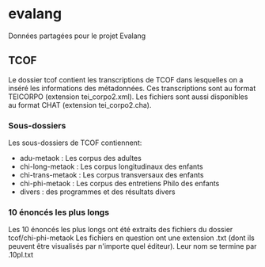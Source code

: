 # evalang
Données partagées pour le projet Evalang

## TCOF
Le dossier tcof contient les transcriptions de TCOF dans lesquelles on a inséré les informations des métadonnées.
Ces transcriptions sont au format TEICORPO (extension tei_corpo2.xml).
Les fichiers sont aussi disponibles au format CHAT (extension tei_corpo2.cha).

### Sous-dossiers
Les sous-dossiers de TCOF contiennent:
  - adu-metaok : Les corpus des adultes
  - chi-long-metaok : Les corpus longitudinaux des enfants
  - chi-trans-metaok : Les corpus transversaux des enfants
  - chi-phi-metaok : Les corpus des entretiens Philo des enfants
  - divers : des programmes et des résultats divers

### 10 énoncés les plus longs
Les 10 énoncés les plus longs ont été extraits des fichiers du dossier tcof/chi-phi-metaok
Les fichiers en question ont une extension .txt (dont ils peuvent être visualisés par n'importe quel éditeur).
Leur nom se termine par .10pl.txt

